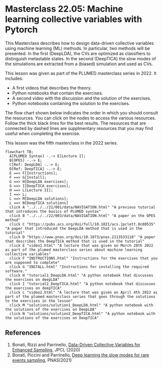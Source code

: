 # Masterclass 22.05: Machine learning collective variables with Pytorch

This Masterclass describes how to design data-driven collective variables using machine learning (ML) methods. In particular, two methods will be presented. In the first (DeepLDA), the CVs are optimized as classifiers to distinguish metastable states. In the second (DeepTICA) the slow modes of the simulations are extracted from a (biased) simulation and used as CVs. 

This lesson was given as part of the PLUMED masterclass series in 2022.  It includes:

* A first videos that describes the theory.
* Python notebooks that contain the exercises.
* A second video with the discussion and the solution of the exercises. 
* Python notebooks containing the solution to the exercises.

The flow chart shown below indicates the order in which you should consult the resources.  You can click on the nodes to access the various resources.  Follow the thick black lines for the best results.  The resources that are connected by dashed lines are supplmentary resources that you may find useful when completing the exercise.

This lesson was the fifth masterclass in the 2022 series.

```mermaid
flowchart TB;
  A[PLUMED Syntax] -.-> E[Lecture I];
  B[OPES] -.-> E;
  C[Ref: DeepLDA] -.-> E;
  D[Ref: DeepTICA] -.-> E;
  E ==> F[Instructions];
  F ==> G[Install];
  G ==> H[DeepLDA exercises];
  G ==> I[DeepTICA exercises];
  H ==> L[Lecture II];
  I ==> L;
  L ==> M[DeepLDA solutions];
  L ==> N[DeepTICA solutions]
  click A "../../../21/001/data/NAVIGATION.html" "A previous tutorial that introduces the basics of PLUMED syntax"
  click B "../../../22/003/data/NAVIGATION.html" "A paper on the OPES method"
  click C "https://pubs.acs.org/doi/full/10.1021/acs.jpclett.0c00535" "A paper that introduced the DeepLDA method that is used in the tutorial"
  click D "https://www.pnas.org/doi/10.1073/pnas.2113533118" "A paper that describes the DeepTICA method that is used in the tutorial"
  click E "video1.html" "A lecture that was given on March 28th 2022 as part of the plumed masterclass series about machine learning collective variables"
  click F "INSTRUCTIONS.html" "Instructions for the exercises that you are supposed to complete"
  click G "INSTALL.html" "Instructions for installing the required software."
  click H "tutorial1_DeepLDA.html" "A python notebook that discusses the exercises on deepLDA"
  click I "tutorial2_DeepTICA.html" "A python notebook that discusses the exercises on deepTICA"
  click L "video2.html" "A lecture that was given on April 4th 2022 as part of the plumed masterclass series that goes through the solutions to the exercises in the lesson"
  click M "solutions/solution1_DeepLDA.html" "A python notebook with the solutions of the exercises on DeepLDA"
  click N "solutions/solution2_DeepTICA.html" "A python notebook with the solutions of the exercises on DeepTICA"
```

## References
1. Bonati, Rizzi and Parrinello, [Data-Driven Collective Variables for Enhanced Sampling](https://pubs.acs.org/doi/full/10.1021/acs.jpclett.0c00535), JPCL (2020)
2. Bonati, Piccini and Parrinello, [Deep learning the slow modes for rare events sampling](https://doi.org/10.1073/pnas.2113533118), PNAS(2021)
